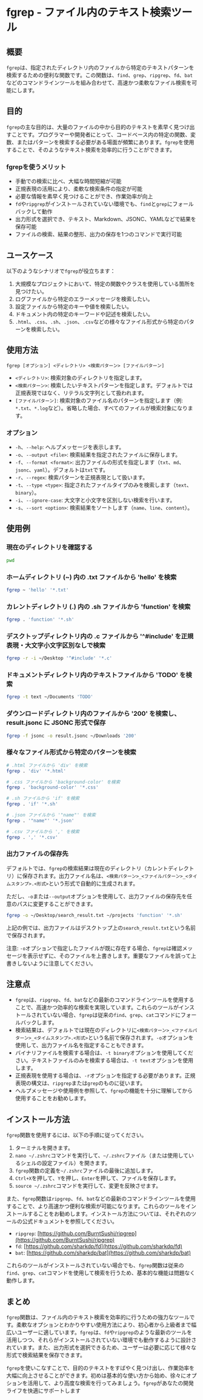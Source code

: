 # fgrep - ファイル内のテキスト検索ツール

## 概要

`fgrep`は、指定されたディレクトリ内のファイルから特定のテキストパターンを検索するための便利な関数です。この関数は、`find`、`grep`、`ripgrep`、`fd`、`bat`などのコマンドラインツールを組み合わせて、高速かつ柔軟なファイル検索を可能にします。

## 目的

`fgrep`の主な目的は、大量のファイルの中から目的のテキストを素早く見つけ出すことです。プログラマーや開発者にとって、コードベース内の特定の関数、変数、またはパターンを検索する必要がある場面が頻繁にあります。`fgrep`を使用することで、そのようなテキスト検索を効率的に行うことができます。

### fgrepを使うメリット

- 手動での検索に比べ、大幅な時間短縮が可能
- 正規表現の活用により、柔軟な検索条件の指定が可能
- 必要な情報を素早く見つけることができ、作業効率が向上
- `fd`や`ripgrep`がインストールされていない環境でも、`find`と`grep`にフォールバックして動作
- 出力形式を選択でき、テキスト、Markdown、JSONC、YAMLなどで結果を保存可能
- ファイルの検索、結果の整形、出力の保存を1つのコマンドで実行可能

## ユースケース

以下のようなシナリオで`fgrep`が役立ちます：

1. 大規模なプロジェクトにおいて、特定の関数やクラスを使用している箇所を見つけたい。
2. ログファイルから特定のエラーメッセージを検索したい。
3. 設定ファイルから特定のキーや値を検索したい。
4. ドキュメント内の特定のキーワードや記述を検索したい。
5. `.html`、`.css`、`.sh`、`.json`、`.csv`などの様々なファイル形式から特定のパターンを検索したい。

## 使用方法

```
fgrep [オプション] <ディレクトリ> <検索パターン> [ファイルパターン]
```

- `<ディレクトリ>`: 検索対象のディレクトリを指定します。
- `<検索パターン>`: 検索したいテキストパターンを指定します。デフォルトでは正規表現ではなく、リテラル文字列として扱われます。
- `[ファイルパターン]`: 検索対象のファイル名のパターンを指定します（例: `*.txt`、`*.log`など）。省略した場合、すべてのファイルが検索対象になります。

### オプション

- `-h`、`--help`: ヘルプメッセージを表示します。
- `-o`、`--output <file>`: 検索結果を指定されたファイルに保存します。
- `-f`、`--format <format>`: 出力ファイルの形式を指定します（`txt`、`md`、`jsonc`、`yaml`）。デフォルトは`txt`です。
- `-r`、`--regex`: 検索パターンを正規表現として扱います。
- `-t`、`--type <type>`: 指定されたファイルタイプのみを検索します（`text`、`binary`）。
- `-i`、`--ignore-case`: 大文字と小文字を区別しない検索を行います。
- `-s`、`--sort <option>`: 検索結果をソートします（`name`、`line`、`content`）。

## 使用例

### 現在のディレクトリを確認する

```bash
pwd
```

### ホームディレクトリ (~) 内の .txt ファイルから 'hello' を検索

```bash
fgrep ~ 'hello' '*.txt'
```

### カレントディレクトリ (.) 内の .sh ファイルから 'function' を検索

```bash
fgrep . 'function' '*.sh'
```

### デスクトップディレクトリ内の .c ファイルから '^#include' を正規表現・大文字小文字区別なしで検索

```bash
fgrep -r -i ~/Desktop '^#include' '*.c'
```

### ドキュメントディレクトリ内のテキストファイルから 'TODO' を検索

```bash
fgrep -t text ~/Documents 'TODO'
```

### ダウンロードディレクトリ内のファイルから '200' を検索し、result.jsonc に JSONC 形式で保存

```bash
fgrep -f jsonc -o result.jsonc ~/Downloads '200'
```

### 様々なファイル形式から特定のパターンを検索

```bash
# .html ファイルから 'div' を検索
fgrep . 'div' '*.html'

# .css ファイルから 'background-color' を検索
fgrep . 'background-color' '*.css'

# .sh ファイルから 'if' を検索
fgrep . 'if' '*.sh'

# .json ファイルから '"name"' を検索
fgrep . '"name"' '*.json'

# .csv ファイルから ',' を検索
fgrep . ',' '*.csv'
```
### 出力ファイルの保存先

デフォルトでは、`fgrep`の検索結果は現在のディレクトリ（カレントディレクトリ）に保存されます。出力ファイル名は、`<検索パターン>_<ファイルパターン>_<タイムスタンプ>.<形式>`という形式で自動的に生成されます。

ただし、`-o`または`--output`オプションを使用して、出力ファイルの保存先を任意のパスに変更することができます。

```bash
fgrep -o ~/Desktop/search_result.txt ~/projects 'function' '*.sh'
```

上記の例では、出力ファイルはデスクトップ上の`search_result.txt`という名前で保存されます。

注意: `-o`オプションで指定したファイルが既に存在する場合、`fgrep`は確認メッセージを表示せずに、そのファイルを上書きします。重要なファイルを誤って上書きしないように注意してください。

## 注意点

- `fgrep`は、`ripgrep`、`fd`、`bat`などの最新のコマンドラインツールを使用することで、高速かつ効率的な検索を実現しています。これらのツールがインストールされていない場合、`fgrep`は従来の`find`、`grep`、`cat`コマンドにフォールバックします。
- 検索結果は、デフォルトでは現在のディレクトリに`<検索パターン>_<ファイルパターン>_<タイムスタンプ>.<形式>`という名前で保存されます。`-o`オプションを使用して、出力ファイル名を指定することもできます。
- バイナリファイルを検索する場合は、`-t binary`オプションを使用してください。テキストファイルのみを検索する場合は、`-t text`オプションを使用します。
- 正規表現を使用する場合は、`-r`オプションを指定する必要があります。正規表現の構文は、`ripgrep`または`grep`のものに従います。
- ヘルプメッセージや使用例を参照して、`fgrep`の機能を十分に理解してから使用することをお勧めします。

## インストール方法

`fgrep`関数を使用するには、以下の手順に従ってください。

1. ターミナルを開きます。
2. `nano ~/.zshrc`コマンドを実行して、`~/.zshrc`ファイル（または使用しているシェルの設定ファイル）を開きます。
3. `fgrep`関数の定義を`~/.zshrc`ファイルの最後に追加します。
4. `Ctrl+X`を押して、`Y`を押し、`Enter`を押して、ファイルを保存します。
5. `source ~/.zshrc`コマンドを実行して、変更を反映させます。

また、`fgrep`関数は`ripgrep`、`fd`、`bat`などの最新のコマンドラインツールを使用することで、より高速かつ便利な検索が可能になります。これらのツールをインストールすることをお勧めします。インストール方法については、それぞれのツールの公式ドキュメントを参照してください。

- `ripgrep`: [https://github.com/BurntSushi/ripgrep](https://github.com/BurntSushi/ripgrep)
- `fd`: [https://github.com/sharkdp/fd](https://github.com/sharkdp/fd)
- `bat`: [https://github.com/sharkdp/bat](https://github.com/sharkdp/bat)

これらのツールがインストールされていない場合でも、`fgrep`関数は従来の`find`、`grep`、`cat`コマンドを使用して検索を行うため、基本的な機能は問題なく動作します。

## まとめ

`fgrep`関数は、ファイル内のテキスト検索を効率的に行うための強力なツールです。柔軟なオプションとわかりやすい使用方法により、初心者から上級者まで幅広いユーザーに適しています。`fgrep`は、`fd`や`ripgrep`のような最新のツールを活用しつつ、それらがインストールされていない環境でも動作するように設計されています。また、出力形式を選択できるため、ユーザーは必要に応じて様々な形式で検索結果を保存できます。

`fgrep`を使いこなすことで、目的のテキストをすばやく見つけ出し、作業効率を大幅に向上させることができます。初めは基本的な使い方から始め、徐々にオプションを活用して、より高度な検索を行ってみましょう。`fgrep`があなたの開発ライフを快適にサポートします

